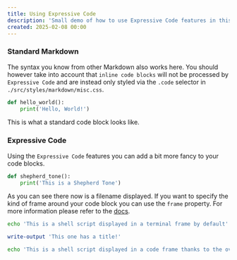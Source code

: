 ```yaml
---
title: Using Expressive Code
description: 'Small demo of how to use Expressive Code features in this template'
created: 2025-02-08 00:00
---
```


### Standard Markdown

The syntax you know from other Markdown also works here. You should however take into account that `inline code blocks` will not be processed by `Expressive Code` and are instead only styled via the `.code` selector in `./src/styles/markdown/misc.css`.

```py
def hello_world():
    print('Hello, World!')
```

This is what a standard code block looks like.

### Expressive Code

Using the `Expressive Code` features you can add a bit more fancy to your code blocks.

```py title="shepherd_tone.py"
def shepherd_tone():
    print('This is a Shepherd Tone')
```

As you can see there now is a filename displayed. If you want to specify the kind of frame around your code block you can use the `frame` property.
For more information please refer to the [docs](https://expressive-code.com/key-features/frames/).

```sh
echo 'This is a shell script displayed in a terminal frame by default'
```

```powershell title="hello title"
write-output 'This one has a title!'
```

```sh title="install.sh" frame="code"
echo 'This is a shell script displayed in a code frame thanks to the override
```
